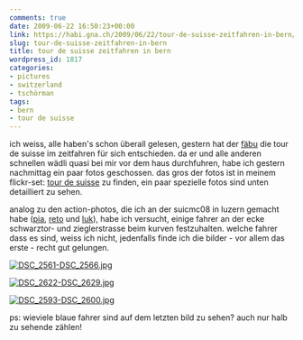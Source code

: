 ```yaml
---
comments: true
date: 2009-06-22 16:50:23+00:00
link: https://habi.gna.ch/2009/06/22/tour-de-suisse-zeitfahren-in-bern/
slug: tour-de-suisse-zeitfahren-in-bern
title: tour de suisse zeitfahren in bern
wordpress_id: 1817
categories:
- pictures
- switzerland
- tschörman
tags:
- bern
- tour de suisse
---
```


ich weiss, alle haben's schon überall gelesen, gestern hat der [fäbu](https://de.wikipedia.org/wiki/Fabian_Cancellara) die tour de suisse im zeitfahren für sich entschieden. da er und alle anderen schnellen wädli quasi bei mir vor dem haus durchfuhren, habe ich gestern nachmittag ein paar fotos geschossen. das gros der fotos ist in meinem flickr-set: [tour de suisse](https://www.flickr.com/photos/habi/sets/72157620230353964/) zu finden, ein paar spezielle fotos sind unten detailliert zu sehen.




analog zu den action-photos, die ich an der suicmc08 in luzern gemacht habe ([pia](https://www.flickr.com/photos/habi/2863549938/in/set-72157607328809701/), [reto](https://www.flickr.com/photos/habi/2863544010/in/set-72157607328809701/) und [luk](https://www.flickr.com/photos/habi/2862715821/in/set-72157607328809701/)), habe ich versucht, einige fahrer an der ecke schwarztor- und zieglerstrasse beim kurven festzuhalten. welche fahrer dass es sind, weiss ich nicht, jedenfalls finde ich die bilder - vor allem das erste - recht gut gelungen.




[![DSC_2561-DSC_2566.jpg](https://habi.gna.ch/wp-content/uploads/2009/06/DSC_2561-DSC_25661.jpg)](https://habi.gna.ch/wp-content/uploads/2009/06/DSC_2561-DSC_2566.jpg)




[![DSC_2622-DSC_2629.jpg](https://habi.gna.ch/wp-content/uploads/2009/06/DSC_2622-DSC_26291.jpg)](https://habi.gna.ch/wp-content/uploads/2009/06/DSC_2622-DSC_2629.jpg)




[![DSC_2593-DSC_2600.jpg](https://habi.gna.ch/wp-content/uploads/2009/06/DSC_2593-DSC_26001.jpg)](https://habi.gna.ch/wp-content/uploads/2009/06/DSC_2593-DSC_2600.jpg)




ps: wieviele blaue fahrer sind auf dem letzten bild zu sehen? auch nur halb zu sehende zählen!






